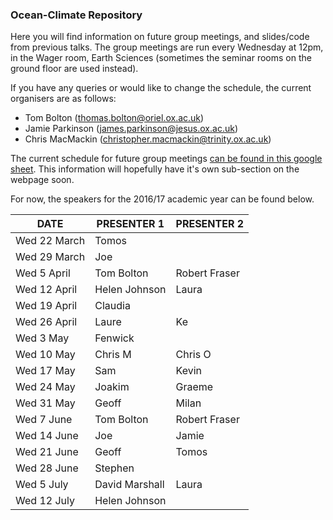 ### Ocean-Climate Repository

Here you will find information on future group meetings, and slides/code from previous talks. The group meetings are run every Wednesday at 12pm, in the Wager room, Earth Sciences (sometimes the seminar rooms on the ground floor are used instead). 

If you have any queries or would like to change the schedule, the current organisers are as follows:

* Tom Bolton (thomas.bolton@oriel.ox.ac.uk)
* Jamie Parkinson (james.parkinson@jesus.ox.ac.uk)
* Chris MacMackin (christopher.macmackin@trinity.ox.ac.uk)

The current schedule for future group meetings [can be found in this google sheet](https://docs.google.com/spreadsheets/d/11S_bHZrkATnQsYqUyf3dwCsAEZUEdZSv06rGa5GjDLI/edit#gid=0). This information will hopefully have it's own sub-section on the webpage soon. 

For now, the speakers for the 2016/17 academic year can be found below.

| DATE         | PRESENTER 1    | PRESENTER 2   |
|--------------|----------------|---------------|
| Wed 22 March | Tomos          |               |
| Wed 29 March | Joe            |               |
| Wed 5 April  | Tom Bolton     | Robert Fraser |
| Wed 12 April | Helen Johnson  | Laura         |
| Wed 19 April | Claudia        |               |
| Wed 26 April | Laure          | Ke            |
| Wed 3 May    | Fenwick        |               |
| Wed 10 May   | Chris M        | Chris O       |
| Wed 17 May   | Sam            | Kevin         |
| Wed 24 May   | Joakim         | Graeme        |
| Wed 31 May   | Geoff          | Milan         |
| Wed 7 June   | Tom Bolton     | Robert Fraser |
| Wed 14 June  | Joe            | Jamie         |
| Wed 21 June  | Geoff          | Tomos         |
| Wed 28 June  | Stephen        |               |
| Wed 5 July   | David Marshall | Laura         |
| Wed 12 July  | Helen Johnson  |               |
